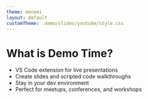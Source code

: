 ```yaml
---
theme: monomi
layout: default
customTheme: .demo/slides/youtube/style.css
---
```


# What is Demo Time?

- VS Code extension for live presentations
- Create slides and scripted code walkthroughs
- Stay in your dev environment
- Perfect for meetups, conferences, and workshops
